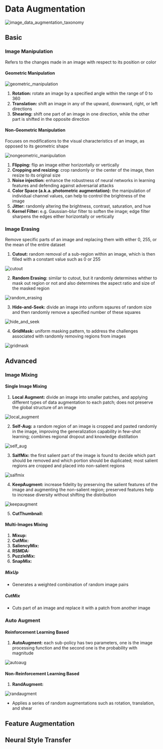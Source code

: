 # Data Augmentation

![image_data_augmentation_taxonomy](./media/image_data_augmentation_taxonomy.png)

## Basic

### Image Manipulation

Refers to the changes made in an image with respect to its position or color

#### Geometric Manipulation

![geometric_manipulation](./media/geometric_manipulation.png)

1. **Rotation:** rotate an image by a specified angle within the range of 0 to 360
2. **Translation:** shift an image in any of the upward, downward, right, or left directions
3. **Shearing:** shift one part of an image in one direction, while the other part is shifted in the opposite direction

#### Non-Geometric Manipulation

Focuses on modifications to the visual characteristics of an image, as opposed to its geometric shape

![nongeometric_manipulation](./media/nongeometric_manipulation.png)

1. **Flipping:** flip an image either horizontally or vertically
2. **Cropping and resizing:** crop randomly or the center of the image, then resize to its original size
3. **Noise injection:** enhance the robustness of neural networks in learning features and defending against adversarial attacks
4. **Color Space (a.k.a. photometric augmentation):** the manipulation of individual channel values, can help to control the brightness of the image
5. **Jitter:** randomly altering the brightness, contrast, saturation, and hue
6. **Kernel Filter:** e.g. Gaussian-blur filter to soften the image; edge filter sharpens the edges either horizontally or vertically

### Image Erasing

Remove specific parts of an image and replacing them with either 0, 255, or the mean of the entire dataset

1. **Cutout:** random removal of a sub-region within an image, which is then filled with a constant value such as 0 or 255

![cutout](./media/cutout.png)

2. **Random Erasing:** similar to cutout, but it randomly determines whther to mask out region or not and also determines the aspect ratio and size of the masked region

![random_erasing](./media/random_erasing.png)

3. **Hide-and-Seek:** divide an image into uniform sqaures of random size and then randomly remove a specified number of these squares

![hide_and_seek](./media/hide_and_seek.png)

4. **GridMask:** uniform masking pattern, to address the challenges associated with randomly removing regions from images

![gridmask](./media/gridmask.png)

## Advanced

### Image Mixing

#### Single Image Mixing

1. **Local Augment:** divide an image into smaller patches, and applying different types of data augmentation to each patch; does not preserve the global structure of an image

![local_augment](./media/local_augment.png)

2. **Self-Aug:** a random region of an image is cropped and pasted randomly in the image, improving the generalization capability in few-shot learning; combines regional dropout and knowledge distillation

![self_aug](./media/self_aug.png)

3. **SalfMix:** the first salient part of the image is found to decide which part should be removed and which portion should be duplicated; most salient regions are cropped and placed into non-salient regions

![salfmix](./media/salfmix.png)

4. **KeepAugment:** increase fidelity by preserving the salient features of the image and augmenting the non-salient region; preserved features help to increase diversity without shifting the distribution

![keepaugment](./media/keepaugment.png)

5. **CutThumbnail:**

#### Multi-Images Mixing

1. **Mixup:**
2. **CutMix:**
3. **SaliencyMix:**
4. **RSMDA:**
5. **PuzzleMix:**
6. **SnapMix:**

##### MixUp

- Generates a weighted combination of random image pairs

##### CutMix

- Cuts part of an image and replace it with a patch from another image

### Auto Augment

#### Reinforcement Learning Based

1. **AutoAugment:** each sub-policy has two parameters, one is the image processing function and the second one is the probability with magnitude

![autoaug](./media/autoaug.png)

#### Non-Reinforcement Learning Based

1. **RandAugment:**

![randaugment](./media/randaugment.png)

- Applies a series of random augmentations such as rotation, translation, and shear

## Feature Augmentation

## Neural Style Transfer